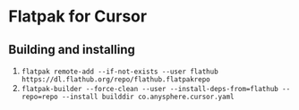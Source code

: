 # Flatpak for Cursor

## Building and installing

1. `flatpak remote-add --if-not-exists --user flathub https://dl.flathub.org/repo/flathub.flatpakrepo`
2. `flatpak-builder --force-clean --user --install-deps-from=flathub --repo=repo --install builddir co.anysphere.cursor.yaml`
